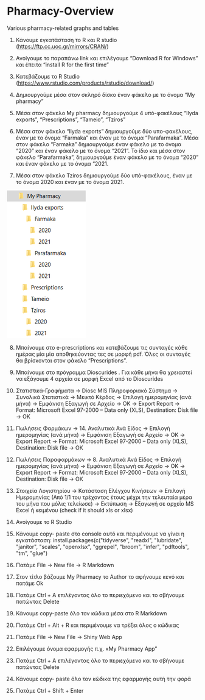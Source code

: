 # Pharmacy-Overview
Various pharmacy-related graphs and tables

1. Κάνουμε εγκατάσταση το R και R studio (https://ftp.cc.uoc.gr/mirrors/CRAN/)

2. Ανοίγουμε το παραπάνω link και επιλέγουμε “Download R for Windows” και έπειτα “install R for the first time”

3. Κατεβάζουμε το R Studio (https://www.rstudio.com/products/rstudio/download/)

4. Δημιουργούμε μέσα στον σκληρό δίσκο έναν φάκελο με το όνομα “My pharmacy”

5. Μέσα στον φάκελο My pharmacy δημιουργούμε 4 υπό-φακέλους “Ilyda exports”, “Prescriptions”, “Tameio”, “Tziros”

6. Μέσα στον φάκελο “Ilyda exports” δημιουργούμε δύο υπο-φακέλους, έναν με το όνομα “Farmaka” και έναν με το όνομα “Parafarmaka”. Μέσα στον φάκελο “Farmaka” δημιουργούμε έναν φάκελο με το όνομα “2020” και έναν φάκελο με το όνομα “2021”. Το ίδιο και μέσα στον φάκελο “Parafarmaka”, δημιουργούμε έναν φάκελο με το όνομα “2020” και έναν φάκελο με το όνομα “2021.

7. Μέσα στον φάκελο Tziros δημιουργούμε δύο υπό-φακέλους, έναν με το όνομα 2020 και έναν με το όνομα 2021. 


![](folders.PNG)

8. Μπαίνουμε στο e-prescriptions και κατεβάζουμε τις συνταγές κάθε ημέρας μία μία αποθηκεύοντας τες σε μορφή pdf. Όλες οι συνταγές θα βρίσκονται στον φάκελο “Prescriptions”.


9. Μπαίνουμε στο πρόγραμμα Dioscurides . Για κάθε μήνα θα χρειαστεί να εξάγουμε 4 αρχεία σε μορφή Excel από το Dioscurides

10. Στατιστικά-Γραφήματα -> Diosc MIS Πληροφοριακό Σύστημα -> Συνολικά Στατιστικά -> Μεικτό Κέρδος -> Επιλογή ημερομηνίας (ανά μήνα) -> Εμφάνιση Εξαγωγή σε Αρχείο -> ΟΚ -> Export Report -> Format: Microsoft Excel 97-2000 – Data only (XLS), Destination: Disk file -> OK

11. Πωλήσεις Φαρμάκων -> 14. Αναλυτικά Ανά Είδος -> Επιλογή ημερομηνίας (ανά μήνα) -> Εμφάνιση Εξαγωγή σε Αρχείο -> ΟΚ -> Export Report -> Format: Microsoft Excel 97-2000 – Data only (XLS), Destination: Disk file -> OK

12. Πωλήσεις Παραφαρμάκων -> 8. Αναλυτικά Ανά Είδος -> Επιλογή ημερομηνίας (ανά μήνα) -> Εμφάνιση Εξαγωγή σε Αρχείο -> ΟΚ -> Export Report -> Format: Microsoft Excel 97-2000 – Data only (XLS), Destination: Disk file -> OK

13. Στοιχεία Λογιστηρίου -> Κατάσταση Ελέγχου Κινήσεων -> Επιλογή Ημερομηνίας (Από 1/1 του τρέχοντος έτους μέχρι την τελευταία μέρα του μήνα που μόλις τελείωσε) -> Εκτύπωση -> Εξαγωγή σε αρχείο MS Excel ή κειμένου (check if it should xls or xlsx)

14. Ανοίγουμε το R Studio

15. Κάνουμε copy- paste στο console αυτό και περιμένουμε να γίνει η εγκατάσταση: install.packages(c("tidyverse", "readxl", "lubridate", "janitor", "scales", "openxlsx", "ggrepel", "broom", "infer", "pdftools", "tm", "glue")

16. Πατάμε File -> New file -> R Markdown

17. Στον τίτλο βάζουμε My Pharmacy το Author το αφήνουμε κενό και πατάμε Ok

18. Πατάμε Ctrl + A επιλέγοντας όλο το περιεχόμενο και το σβήνουμε πατώντας Delete

19. Κάνουμε copy-paste όλο τον κώδικα μέσα στο R Markdown

20. Πατάμε Ctrl + Alt + R και περιμένουμε να τρέξει όλος ο κώδικας

21. Πατάμε File -> New File -> Shiny Web App

22. Επιλέγουμε όνομα εφαρμογής π.χ. «My Pharmacy App”

23. Πατάμε Ctrl + A επιλέγοντας όλο το περιεχόμενο και το σβήνουμε πατώντας Delete

24. Κάνουμε copy- paste όλο τον κώδικα της εφαρμογής αυτή την φορά

25. Πατάμε Ctrl + Shift + Enter
